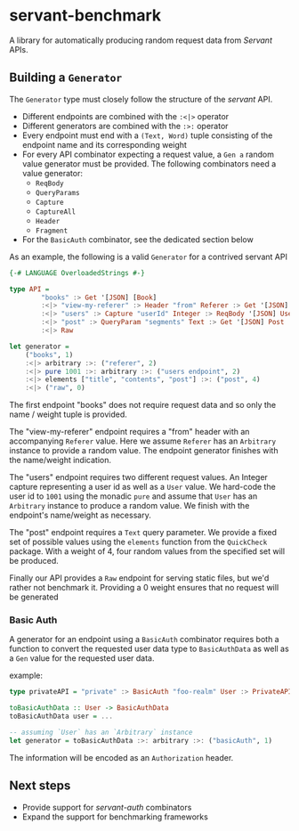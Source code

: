 # servant-benchmark

A library for automatically producing random request data from *Servant* APIs. 

## Building a `Generator`

The `Generator` type must closely follow the structure of the *servant* API. 

* Different endpoints are combined with the `:<|>` operator
* Different generators are combined with the `:>:` operator
* Every endpoint must end with a  `(Text, Word)` tuple consisting of the endpoint name and its corresponding weight
* For every API combinator expecting a request value, a `Gen a` random value generator
  must be provided. The following combinators need a value generator:
    * `ReqBody`
    * `QueryParams`
    * `Capture`
    * `CaptureAll`
    * `Header`
    * `Fragment`
* For the `BasicAuth` combinator, see the dedicated section below 

As an example, the following is a valid `Generator` for a contrived servant API

````haskell
{-# LANGUAGE OverloadedStrings #-}

type API = 
        "books" :> Get '[JSON] [Book]
        :<|> "view-my-referer" :> Header "from" Referer :> Get '[JSON] Referer
        :<|> "users" :> Capture "userId" Integer :> ReqBody '[JSON] User :> Put '[JSON] User
        :<|> "post" :> QueryParam "segments" Text :> Get '[JSON] Post
        :<|> Raw

let generator =
    ("books", 1)
    :<|> arbitrary :>: ("referer", 2)
    :<|> pure 1001 :>: arbitrary :>: ("users endpoint", 2)
    :<|> elements ["title", "contents", "post"] :>: ("post", 4)
    :<|> ("raw", 0)
````

The first endpoint "books" does not require request data and so only the name / weight tuple is
provided.

The "view-my-referer" endpoint requires a "from" header with an accompanying `Referer` value. Here
we assume `Referer` has an `Arbitrary` instance to provide a random value. The endpoint generator
finishes with the name/weight indication.

The "users" endpoint requires two different request values. An Integer capture representing a user
id as well as a `User` value. We hard-code the user id to `1001` using the monadic `pure` and assume that
`User` has an `Arbitrary` instance to produce a random value. We finish with the endpoint's name/weight as necessary.

The "post" endpoint requires a `Text` query parameter. We provide a fixed set of possible values
using the `elements` function from the `QuickCheck` package. With a weight of 4, four random values
from the specified set will be produced.

Finally our API provides a `Raw` endpoint for serving static files, but we'd rather not benchmark
it. Providing a 0 weight ensures that no request will be generated 

### Basic Auth

A generator for an endpoint using a `BasicAuth` combinator requires both a function to convert the
requested user data type to `BasicAuthData` as well as a `Gen` value for the requested user data. 

example:

````haskell
type privateAPI = "private" :> BasicAuth "foo-realm" User :> PrivateAPI

toBasicAuthData :: User -> BasicAuthData
toBasicAuthData user = ... 

-- assuming `User` has an `Arbitrary` instance
let generator = toBasicAuthData :>: arbitrary :>: ("basicAuth", 1)
````

The information will be encoded as an `Authorization` header.

## Next steps

* Provide support for *servant-auth* combinators
* Expand the support for benchmarking frameworks
